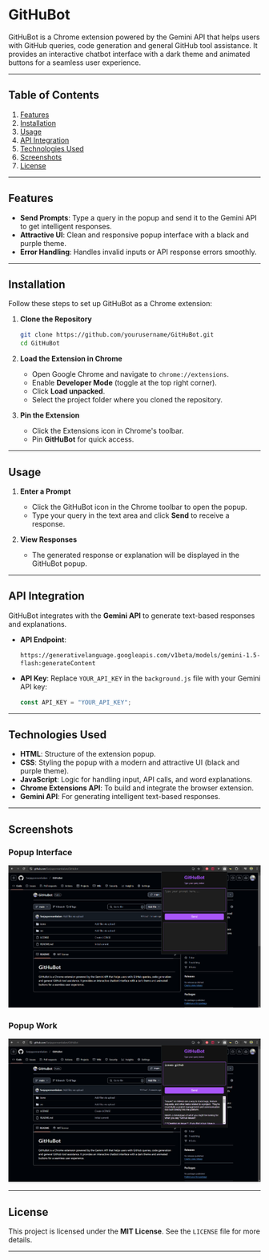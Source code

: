 # GitHuBot
GitHuBot is a Chrome extension powered by the Gemini API that helps users with GitHub queries, code generation and general GitHub tool assistance. It provides an interactive chatbot interface with a dark theme and animated buttons for a seamless user experience.

---

## Table of Contents
1. [Features](#features)
2. [Installation](#installation)
3. [Usage](#usage)
4. [API Integration](#api-integration)
5. [Technologies Used](#technologies-used)
6. [Screenshots](#screenshots)
7. [License](#license)


---

## Features
- **Send Prompts**: Type a query in the popup and send it to the Gemini API to get intelligent responses.
- **Attractive UI**: Clean and responsive popup interface with a black and purple theme.
- **Error Handling**: Handles invalid inputs or API response errors smoothly.

---

## Installation
Follow these steps to set up GitHuBot as a Chrome extension:

1. **Clone the Repository**
   ```bash
   git clone https://github.com/yourusername/GitHuBot.git
   cd GitHuBot
   ```

2. **Load the Extension in Chrome**
   - Open Google Chrome and navigate to `chrome://extensions`.
   - Enable **Developer Mode** (toggle at the top right corner).
   - Click **Load unpacked**.
   - Select the project folder where you cloned the repository.

3. **Pin the Extension**
   - Click the Extensions icon in Chrome's toolbar.
   - Pin **GitHuBot** for quick access.

---

## Usage

1. **Enter a Prompt**
   - Click the GitHuBot icon in the Chrome toolbar to open the popup.
   - Type your query in the text area and click **Send** to receive a response.

2. **View Responses**
   - The generated response or explanation will be displayed in the GitHuBot popup.

---

## API Integration
GitHuBot integrates with the **Gemini API** to generate text-based responses and explanations.

- **API Endpoint**:
   ```
   https://generativelanguage.googleapis.com/v1beta/models/gemini-1.5-flash:generateContent
   ```
- **API Key**: Replace `YOUR_API_KEY` in the `background.js` file with your Gemini API key:
   ```javascript
   const API_KEY = "YOUR_API_KEY";
   ```
   
---

## Technologies Used

- **HTML**: Structure of the extension popup.
- **CSS**: Styling the popup with a modern and attractive UI (black and purple theme).
- **JavaScript**: Logic for handling input, API calls, and word explanations.
- **Chrome Extensions API**: To build and integrate the browser extension.
- **Gemini API**: For generating intelligent text-based responses.

---

## Screenshots

### Popup Interface
![Popup Interface](assets/popup.png)

### Popup Work
![Explain Word](assets/popup-result.png)

---

## License

This project is licensed under the **MIT License**. See the `LICENSE` file for more details.

---

